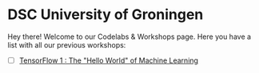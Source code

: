 # DSC University of Groningen

Hey there! Welcome to our Codelabs  & Workshops page. Here you have a list with all our previous workshops:

- [ ]  [TensorFlow 1 : The "Hello World" of Machine Learning](https://dscrug.github.io/codelabs/how-to-write-a-codelab)

